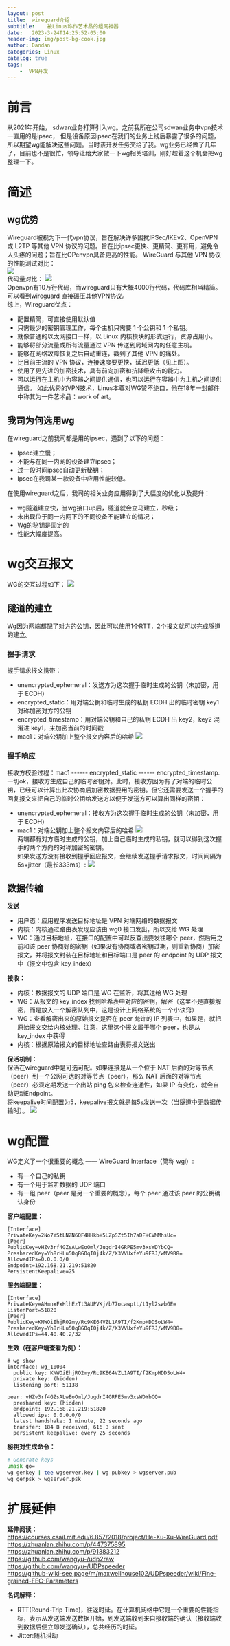 ```yaml
---
layout: post
title:  wireguard介绍
subtitle:    被Linus称作艺术品的组网神器
date:   2023-3-24T14:25:52-05:00
header-img: img/post-bg-cook.jpg
author: Dandan
categories: Linux
catalog: true
tags:
    -  VPN开发
---
```

# 前言
从2021年开始， sdwan业务打算引入wg。之前我所在公司sdwan业务中vpn技术一直用的是ipsec， 但是设备原因ipsec在我们的业务上线后暴露了很多的问题，所以期望wg能解决这些问题。当时该开发任务交给了我。wg业务已经做了几年了，目前也不是很忙，领导让给大家做一下wg相关培训，刚好趁着这个机会把wg整理一下。

# 简述
## wg优势
Wireguard被视为下一代vpn协议，旨在解决许多困扰IPSec/IKEv2、OpenVPN 或 L2TP 等其他 VPN 协议的问题。旨在比ipsec更快、更精简、更有用，避免令人头疼的问题；旨在比OPenvpn具备更高的性能。
WireGuard 与其他 VPN 协议的性能测试对比：  
![](/img/wg与其他的对比.jpg)  
代码量对比：
![](/img/wg代码量对比.jpg)  
Openvpn有10万行代码，而wireguard只有大概4000行代码，代码库相当精简。可以看到wireguard 直接碾压其他VPN协议。  
综上，Wireguard优点：  
- 配置精简，可直接使用默认值
- 只需最少的密钥管理工作，每个主机只需要 1 个公钥和 1 个私钥。
- 就像普通的以太网接口一样，以 Linux 内核模块的形式运行，资源占用小。
- 能够将部分流量或所有流量通过 VPN 传送到局域网内的任意主机。
- 能够在网络故障恢复之后自动重连，戳到了其他 VPN 的痛处。
- 比目前主流的 VPN 协议，连接速度要更快，延迟更低（见上图）。
- 使用了更先进的加密技术，具有前向加密和抗降级攻击的能力。
- 可以运行在主机中为容器之间提供通信，也可以运行在容器中为主机之间提供通信。
如此优秀的VPN技术，Linus本尊对WG赞不绝口，他在18年一封邮件中称其为一件艺术品：work of art。  

## 我司为何选用wg
在wireguard之前我司都是用的ipsec，遇到了以下的问题：
- Ipsec建立慢；
- 不能与在同一内网的设备建立ipsec；
- 过一段时间ipsec自动更新秘钥；
- Ipsec在我司某一款设备中应用性能较低。  

在使用wireguard之后，我司的相关业务应用得到了大幅度的优化以及提升：
- wg隧道建立快，当wg接口up后，隧道就会立马建立，秒级；
- 未出现位于同一内网下的不同设备不能建立的情况；
- Wg的秘钥是固定的
- 性能大幅度提高。

# wg交互报文
WG的交互过程如下：
![](/img/wg交互过程.jpg)  
## 隧道的建立
Wg因为两端都配了对方的公钥，因此可以使用1个RTT，2个报文就可以完成隧道的建立。  
### 握手请求
握手请求报文携带：
- unencrypted_ephemeral：发送方为这次握手临时生成的公钥（未加密，用于 ECDH）
- encrypted_static：用对端公钥和临时生成的私钥 ECDH 出的临时密钥 key1 对称加密对方的公钥
- encrypted_timestamp：用对端公钥和自己的私钥 ECDH 出 key2，key2 混淆进 key1，来加密当前的时间戳
- mac1：对端公钥加上整个报文内容后的哈希
![](/img/wg握手请求报文.jpg)

### 握手响应
接收方校验过程：mac1 ------ encrypted_static  ------  encrypted_timestamp.  
一切ok，接收方生成自己的临时密钥对。此时，接收方因为有了对端的临时公钥，已经可以计算出此次协商后加密数据要用的密钥。但它还需要发送一个握手的回复报文来把自己的临时公钥给发送方以便于发送方可以算出同样的密钥：
- unencrypted_ephemeral：接收方为这次握手临时生成的公钥（未加密，用于 ECDH）
- mac1：对端公钥加上整个报文内容后的哈希
![](/img/wg握手响应报文.jpg)  
两端都有对方临时生成的公钥，加上自己临时生成的私钥，就可以得到这次握手的两个方向的对称加密的密钥。  
如果发送方没有接收到握手回应报文，会继续发送握手请求报文，时间间隔为 5s+jitter（最长333ms）:
![](/img/wg握手间隔.jpg)  

## 数据传输
**发送**  
- 用户态：应用程序发送目标地址是 VPN 对端网络的数据报文
- 内核：内核通过路由表发现应该由 wg0 接口发出，所以交给 WG 处理
- WG：通过目标地址，在接口的配置中可以反查出要发往哪个 peer，然后用之前和该 peer 协商好的密钥（如果没有协商或者密钥过期，则重新协商）加密报文，并将报文封装在目标地址和目标端口是 peer 的 endpoint 的 UDP 报文中（报文中包含 key_index）      
  
**接收：**
- 内核：数据报文的 UDP 端口是 WG 在监听，将其送给 WG 处理
- WG：从报文的 key_index 找到哈希表中对应的密钥，解密（这里不是直接解密，而是放入一个解密队列中，这是设计上网络系统的一个小诀窍）
- WG：查看解密出来的原始报文是否在 peer 允许的 IP 列表中，如果是，就把原始报文交给内核处理。注意，这里这个报文属于哪个 peer，也是从 key_index 中获得
- 内核：根据原始报文的目标地址查路由表将报文送出

**保活机制：**  
保活在wireguard中是可选可配。如果连接是从一个位于 NAT 后面的对等节点（peer）到一个公网可达的对等节点（peer），那么 NAT 后面的对等节点（peer）必须定期发送一个出站 ping 包来检查连通性，如果 IP 有变化，就会自动更新Endpoint。  
将keepalive时间配置为5，keepalive报文就是每5s发送一次（当隧道中无数据传输时）。
![](/img/wgkpalive间隔.jpg)  

# wg配置
WG定义了一个很重要的概念 —— WireGuard Interface（简称 wgi）:
- 有一个自己的私钥
- 有一个用于监听数据的 UDP 端口
- 有一组 peer（peer 是另一个重要的概念），每个 peer 通过该 peer 的公钥确认身份  

**客户端配置：**
```
[Interface]
PrivateKey=2No7YStLNZN6QF4HHkb+5LZpSZt5Ih7aDF+CVMMhsUc=
[Peer]
PublicKey=vHZv3rf4GZsALwEoOml/JugdrI4GRPE5mv3xsWDYbCQ=
PresharedKey=Yh8rHLu5OqBGOqI0j4k/Z/X3VVUxfeYu9FRJ/wMV9B8=
AllowedIPs=0.0.0.0/0
Endpoint=192.168.21.219:51820
PersistentKeepalive=25
```
**服务端配置：**
```
[Interface]
PrivateKey=AHmnxFxHlhEzTt3AUPVKj/b77ocawptL/t1yl2swbGE=
ListenPort=51820
[Peer]
PublicKey=KNWOiEhjRO2my/Rc9KE64VZL1A9TI/f2KmpHDDSoLW4=
PresharedKey=Yh8rHLu5OqBGOqI0j4k/Z/X3VVUxfeYu9FRJ/wMV9B8=
AllowedIPs=44.40.40.2/32
```
**生效（在客户端查看为例）：**
```
# wg show
interface: wg_10004
  public key: KNWOiEhjRO2my/Rc9KE64VZL1A9TI/f2KmpHDDSoLW4=
  private key: (hidden)
  listening port: 51138

peer: vHZv3rf4GZsALwEoOml/JugdrI4GRPE5mv3xsWDYbCQ=
  preshared key: (hidden)
  endpoint: 192.168.21.219:51820
  allowed ips: 0.0.0.0/0
  latest handshake: 1 minute, 22 seconds ago
  transfer: 184 B received, 616 B sent
  persistent keepalive: every 25 seconds
```
**秘钥对生成命令：**
```bash
# Generate keys
umask go=
wg genkey | tee wgserver.key | wg pubkey > wgserver.pub
wg genpsk > wgserver.psk
```

# 扩展延伸

**延伸阅读：**  
<https://courses.csail.mit.edu/6.857/2018/project/He-Xu-Xu-WireGuard.pdf>  
<https://zhuanlan.zhihu.com/p/447375895>  
<https://zhuanlan.zhihu.com/p/91383212>  
<https://github.com/wangyu-/udp2raw>
<https://github.com/wangyu-/UDPspeeder>  
<https://github-wiki-see.page/m/maxwellhouse102/UDPspeeder/wiki/Fine-grained-FEC-Parameters>

**名词解释：**
- RTT(Round-Trip Time)，往返时延。在计算机网络中它是一个重要的性能指标，表示从发送端发送数据开始，到发送端收到来自接收端的确认（接收端收到数据后便立即发送确认），总共经历的时延。
- Jitter:随机抖动